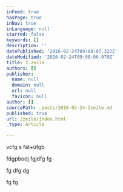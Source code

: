 ```yaml
---
inFeed: true
hasPage: true
inNav: true
inLanguage: null
starred: false
keywords: []
description: ''
datePublished: '2016-02-24T09:08:07.322Z'
dateModified: '2016-02-24T09:08:06.970Z'
title: 2.zeile
authors: []
publisher:
  name: null
  domain: null
  url: null
  favicon: null
author: []
sourcePath: _posts/2016-02-24-2zeile.md
published: true
url: 2zeile/index.html
_type: Article

---
```

vcfg s fät+üfgb

fdgpbodj fgjdfg fg 

fg dfg dg 

fg fg
